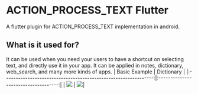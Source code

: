 # ACTION_PROCESS_TEXT Flutter

A flutter plugin for ACTION_PROCESS_TEXT implementation in android.

## What is it used for?

It can be used when you need your users to have a shortcut on selecting text, and directly use it in your app.
It can be applied in notes, dictionary, web_search, and many more kinds of apps.
| Basic Example                                                     | Dictionary                         | 
|:---------------------------------------------------------------:|:------------------------------------:|
|  ![](https://i.postimg.cc/Jn53nQFV/action-process-texttest.gif) | ![](https://i.postimg.cc/hvqSCL4j/slanganorytest.gif)|  
